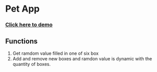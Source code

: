 # Pet App

### [Click here to demo](https://rumina.github.io/pet-app/)

## Functions

1. Get ramdom value filled in one of six box
2. Add and remove new boxes and ramdon value is dynamic with the quantity of boxes.
